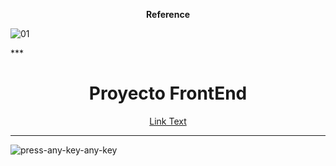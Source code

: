 <p align="center"> <strong>Reference</strong> </p>

![01](https://github.com/reyfacundo/Odin/assets/103077968/c77a387c-6434-4799-84c4-1991417ccd86)




 ***<h1 align="center">Proyecto FrontEnd</h1>
 
<p align="center">
  <a href="URL">Link Text</a>
</p>

***
![press-any-key-any-key](https://user-images.githubusercontent.com/103077968/199503007-b4e09ae0-258e-43b2-a758-d2408f5c05b1.gif)
